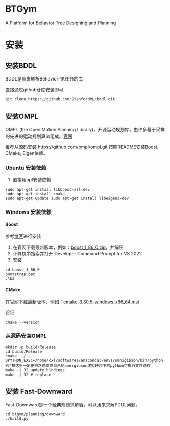 # BTGym
A Platform for Behavior Tree Designing and Planning

# 安装

## 安装BDDL
BDDL是用来解析Behavior-1K任务的库

直接通过github仓库安装即可
```python
git clone https://github.com/StanfordVL/bddl.git
```

## 安装OMPL
OMPL (the Open Motion Planning Library)，开源运动规划库，由许多基于采样的先进的运动规划算法组成。[官网](https://ompl.kavrakilab.org/download.html)

推荐从源码安装 https://github.com/ompl/ompl.git
按照README安装Boost, CMake, Eigen依赖。


### Ubuntu 安装依赖

1. 直接用apt安装依赖
```shell
sudo apt-get install libboost-all-dev
sudo apt-get install cmake
sudo apt-get update sudo apt-get install libeigen3-dev
```


### Windows 安装依赖

#### Boost

参考[博客](https://blog.csdn.net/qq_38967414/article/details/129347708?spm=1001.2101.3001.6661.1&utm_medium=distribute.pc_relevant_t0.none-task-blog-2%7Edefault%7EBlogCommendFromBaidu%7ERate-1-129347708-blog-141728930.235%5Ev43%5Epc_blog_bottom_relevance_base3&depth_1-utm_source=distribute.pc_relevant_t0.none-task-blog-2%7Edefault%7EBlogCommendFromBaidu%7ERate-1-129347708-blog-141728930.235%5Ev43%5Epc_blog_bottom_relevance_base3&utm_relevant_index=1)进行安装

1. 在官网下载最新版本，例如：[boost_1_86_0.zip](https://archives.boost.io/release/1.86.0/source/boost_1_86_0.zip)，并解压
2. 计算机中搜索并打开 Developer Command Prompt for VS 2022
3. 安装
```
cd boost_1_86_0
bootstrap.bat
.\b2
```


#### CMake
在官网下载最新版本，例如：[cmake-3.30.5-windows-x86_64.msi](https://github.com/Kitware/CMake/releases/download/v3.30.5/cmake-3.30.5-windows-x86_64.msi)

验证
```
cmake --version
```



### 从源码安装OMPL
```
mkdir -p build/Release
cd build/Release
cmake ../.. -DPYTHON_EXEC=/home/cxl/softwares/anaconda3/envs/omnigibson/bin/python #注意这里一定要把路径改成自己的omnigibson虚拟环境下的python可执行文件路径
make -j 32 update_bindings
make -j 32 # replace
```


## 安装 Fast-Downward

Fast-Downward是一个经典规划求解器，可以用来求解PDDL问题。

```shell
cd btgym/planning/downward
./build.py
```

